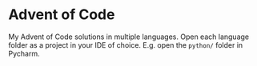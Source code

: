 # Advent of Code

My Advent of Code solutions in multiple languages. Open each language folder as a project in your IDE of choice. E.g. open the `python/` folder in Pycharm. 